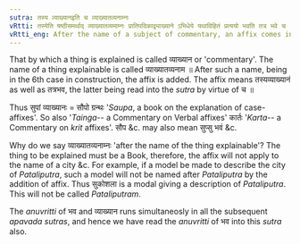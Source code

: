 ```yaml
---
sutra: तस्य व्याख्यानइति च व्याख्यातव्यनाम्नः
vRtti: तस्येति षष्ठीसमर्थाद् व्याख्यातव्यमाम्नः प्रातिपदिकाद्व्याख्याने ऽभिधेये यथाविहितं प्रत्ययो भवति तत्र भवे च ॥
vRtti_eng: After the name of a subject of commentary, an affix comes in the sense of \"its commentary\", as well as, in the sense of \"what occurs there\".
---
```

That by which a thing is explained is called व्याख्यान or 'commentary'. The name of a thing explainable is called व्याख्यातव्यनाम ॥ After such a name, being in the 6th case in construction, the affix is added. The affix means तस्यव्याख्यानं as well as तत्रभव, the latter being read into the _sutra_ by virtue of च ॥

Thus सुपां व्याख्यानः = सौपो ग्रन्थः '_Saupa_, a book on the explanation of case-affixes'. So also '_Tainga_-- a Commentary on Verbal affixes' कार्तः '_Karta_-- a Commentary on _krit_ affixes'. सौप &c. may also mean सुप्सु भवं &c.

Why do we say व्याख्यातव्यनाम्नः 'after the name of the thing explainable'? The thing to be explained must be a Book, therefore, the affix will not apply to the name of a city &c. For example, if a model be made to describe the city of _Pataliputra_, such a model will not be named after _Pataliputra_ by the addition of affix. Thus सुकोशला is a modal giving a description of _Pataliputra_. This will not be called _Pataliputram_.

The _anuvritti_ of भव and व्याख्यान runs simultaneosly in all the subsequent _apavada_ _sutras_, and hence we have read the _anuvritti_ of भव into this _sutra_ also.
